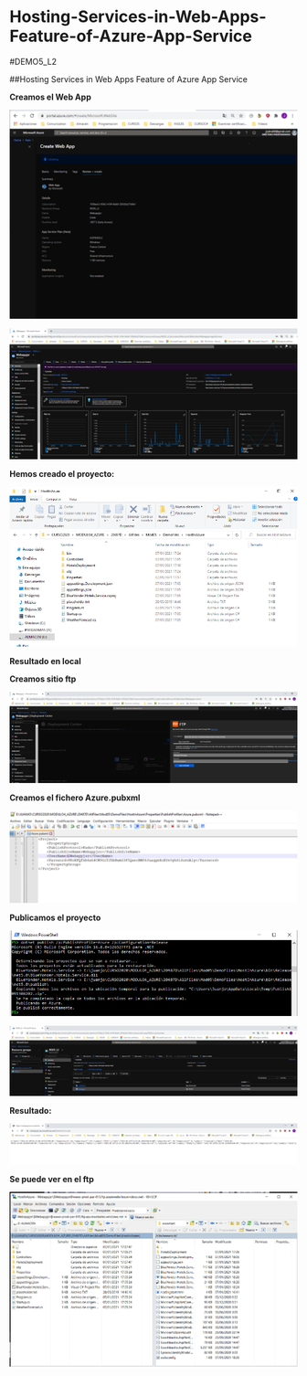 # Hosting-Services-in-Web-Apps-Feature-of-Azure-App-Service
#DEMO5_L2

##Hosting Services in Web Apps Feature of Azure App Service

**Creamos el Web App**



![DEMO05_L2_1](img/DEMO05_L2_1.PNG)

![DEMO05_L2_portal1](img/DEMO05_L2_portal1.PNG)

**Hemos creado el proyecto:**

![DEMO05_L2_Proyecto](img/DEMO05_L2_Proyecto.PNG)

**Resultado en local**



**Creamos sitio ftp**

![DEMO05_L2_portal_ftp](img/DEMO05_L2_portal_ftp.PNG)



**Creamos el fichero Azure.pubxml**

![DEMO05_L2_txt](img/DEMO05_L2_txt.PNG)

**Publicamos el proyecto**

![DEMO05_L2_2](img/DEMO05_L2_2.PNG)

![DEMO05_L2_portal2](img/DEMO05_L2_portal2.PNG)

**Resultado:**

![DEMO05_L2_3](img/DEMO05_L2_3.PNG)

**Se puede ver en el ftp**

![DEMO05_L2_portal_ftp2](img/DEMO05_L2_portal_ftp2.PNG)

